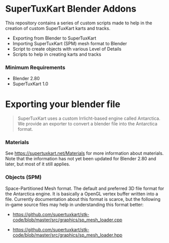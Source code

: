 # SuperTuxKart Blender Addons

This repository contains a series of custom scripts made to help in the creation of custom SuperTuxKart karts and tracks.

  - Exporting from Blender to SuperTuxKart
  - Importing SuperTuxKart (SPM) mesh format to Blender
  - Script to create objects with various Level of Details
  - Scripts to help in creating karts and tracks

### Minimum Requirements

  - Blender 2.80
  - SuperTuxKart 1.0

# Exporting your blender file
> SuperTuxKart uses a custom Irrlicht-based engine called Antarctica. We provide an exporter to convert a blender file into the Antarctica format.

### Materials
See <https://supertuxkart.net/Materials> for more information about materials. Note that the information has not yet been updated for Blender 2.80 and later,  but most of it still applies.

### Objects (SPM)
Space-Partitioned Mesh format. The default and preferred 3D file format for the Antarctica engine. It is basically a OpenGL vertex buffer written into a file. Currently documentation about this format is scarce, but the following in-game source files may help in understanding this format better:

* <https://github.com/supertuxkart/stk-code/blob/master/src/graphics/sp_mesh_loader.cpp>

* <https://github.com/supertuxkart/stk-code/blob/master/src/graphics/sp_mesh_loader.hpp>
